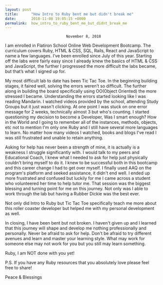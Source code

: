 ```yaml
---
layout: post
title:      "How Intro to Ruby bent me but didn't break me"
date:       2018-11-08 19:05:15 +0000
permalink:  how_intro_to_ruby_bent_me_but_didnt_break_me
---
```


								November 8, 2018

I am enrolled in Flatiron School Online Web Development Bootcamp. The curriculum covers Ruby, HTML & CSS, SQL, Rails, React and JavaScript to name a few languages. I’ve been enrolled since July of this year. Starting off the labs were fairly easy since I already knew the basics of HTML & CSS and JavaScript, the further I progressed the more difficult the labs became, but that’s what I signed up for.

My most difficult lab to date has been Tic Tac Toe. In the beginning building stages, it faired well, solving the errors weren’t so difficult. The further along in building the board specifically using OO(Object Oriented) the more stressed I became. Understanding the errors started looking like I was reading Mandarin. I watched videos provided by the school, attending Study Groups but it just wasn't clicking. At one point I was stuck on one error message for 2 weeks, technically almost 3 but who's counting. I started questioning my decision to become a Developer, Was I smart enough? How in the World and I going to remember all of the instances, methods, objects, etc not to mention I'm only one Ruby and I still have several more languages to learn. No matter how many videos I watched, books and blogs I've read I was still frustrated and unable to retain anything. 

Asking for help has never been a strength of mine, it is actually is a weakness I struggle significantly with. I would talk to my peers and Educational Coach, I knew what I needed to ask for help just physically couldn't bring myself to do it. I knew to be successful both in this bootcamp and this career change I had to get over myself. I finally used AAQ on the program's platform and seeked assistance, it didn't end well. I ended up more frustrated and confused but luckily for me I came across a student who volunteered her time to help tutor me. That session was the biggest blessing and turning point for me on this journey. Not only was I able to work through the lab but having a Rubber Dickie was the best ever. 

Not only did Intro to Ruby but Tic Tac Toe specifically teach me more about this roller coaster developer but helped me with my personal development as well. 

In closing, I have been bent but not broken. I haven't given up and I learned that this journey will shape and develop me nothing professionally and personally. Never be afraid to ask for help. Don't be afraid to try different avenues and learn and master your learning style. What may work for someone else may not work for you but you still may learn something. 

Ruby, I am NOT done with you yet!

P.S. If you have any Ruby resources that you absolutely love please feel free to share! 

Peace & Blessings 

